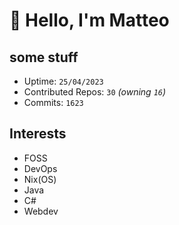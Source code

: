 # 👋 Hello, I'm Matteo

## some stuff

- Uptime: `25/04/2023`
- Contributed Repos: `30` *(owning `16`)*
- Commits: `1623`

## Interests

- FOSS
- DevOps
- Nix(OS)
- Java
- C#
- Webdev
